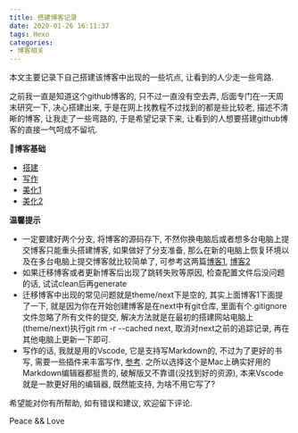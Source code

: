 ```yaml
---
title: 搭建博客记录
date: 2020-01-26 16:11:37
tags: Hexo
categories:
- 博客相关
---
```


本文主要记录下自己搭建该博客中出现的一些坑点, 让看到的人少走一些弯路.

<!--more-->

之前我一直是知道这个github博客的, 只不过一直没有空去弄, 后面专门在一天周末研究一下, 决心搭建出来, 于是在网上找教程不过找到的都是些比较老, 描述不清晰的博客, 让我走了一些弯路的, 于是希望记录下来, 让看到的人想要搭建github博客的直接一气呵成不留坑.

**博客基础**
- [搭建](https://cuiqingcai.com/7625.html)
- [写作](http://yearito.cn/posts/hexo-writing-skills.html#%E5%BC%80%E5%A7%8B%E5%86%99%E4%BD%9C)
- [美化1](http://yearito.cn/posts/hexo-theme-beautify.html)
- [美化2](https://jiyali.github.io/2019/04/15/hexo-next-%E9%83%A8%E7%BD%B2%E5%90%84%E7%A7%8D%E7%82%AB%E9%85%B7%E5%8D%9A%E5%AE%A2%E7%89%B9%E6%95%88/)

**温馨提示**
- 一定要建好两个分支, 将博客的源码存下, 不然你换电脑后或者想多台电脑上提交博客只能重头搭建博客, 如果做好了分支准备, 那么在新的电脑上恢复环境以及在多台电脑上提交博客就比较简单了, 可参考这两篇[博客1](https://www.jianshu.com/p/fceaf373d797), [博客2](https://www.jianshu.com/p/0b1fccce74e0)
- 如果迁移博客或者更新博客后出现了跳转失败等原因, 检查配置文件后没问题的话, 试试clean后再generate
- 迁移博客中出现的常见问题就是theme/next下是空的, 其实上面博客1下面提了一下, 就是因为你在开始创建博客是在next中有git仓库, 里面有个.gitignore文件忽略了所有文件的提交, 解决方法就是在最初的搭建网站电脑上(theme/next)执行git rm -r --cached next, 取消对next之前的追踪记录, 再在其他电脑上更新一下即可.
- 写作的话, 我就是用的Vscode, 它是支持写Markdown的, 不过为了更好的书写, 需要一些插件来丰富写作, [参考](https://sspai.com/post/53327). 之所以选择这个是Mac上确实好用的Markdown编辑器都挺贵的, 破解版又不靠谱(没找到好的资源), 本来Vscode就是一款更好用的编辑器, 既然能支持, 为啥不用它写了? 

希望能对你有所帮助, 如有错误和建议, 欢迎留下评论. 

Peace && Love

